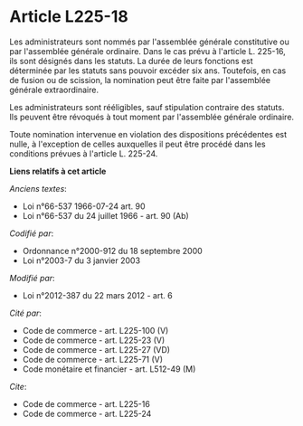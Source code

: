 # Article L225-18

Les administrateurs sont nommés par l'assemblée générale constitutive ou par l'assemblée générale ordinaire. Dans le cas
prévu à l'article L. 225-16, ils sont désignés dans les statuts. La durée de leurs fonctions est déterminée par les statuts
sans pouvoir excéder six ans. Toutefois, en cas de fusion ou de scission, la nomination peut être faite par l'assemblée
générale extraordinaire. 

Les administrateurs sont rééligibles, sauf stipulation contraire des statuts. Ils peuvent être révoqués à tout moment par
l'assemblée générale ordinaire. 

Toute nomination intervenue en violation des dispositions précédentes est nulle, à l'exception de celles auxquelles il peut
être procédé dans les conditions prévues à l'article L. 225-24.

**Liens relatifs à cet article**

_Anciens textes_:

  - Loi n°66-537 1966-07-24 art. 90
  - Loi n°66-537 du 24 juillet 1966 - art. 90 (Ab)

_Codifié par_:

  - Ordonnance n°2000-912 du 18 septembre 2000
  - Loi n°2003-7 du 3 janvier 2003

_Modifié par_:

  - Loi n°2012-387 du 22 mars 2012 - art. 6

_Cité par_:

  - Code de commerce - art. L225-100 (V)
  - Code de commerce - art. L225-23 (V)
  - Code de commerce - art. L225-27 (VD)
  - Code de commerce - art. L225-71 (V)
  - Code monétaire et financier - art. L512-49 (M)

_Cite_:

  - Code de commerce - art. L225-16
  - Code de commerce - art. L225-24

